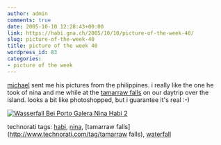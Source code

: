```yaml
---
author: admin
comments: true
date: 2005-10-10 12:28:43+00:00
link: https://habi.gna.ch/2005/10/10/picture-of-the-week-40/
slug: picture-of-the-week-40
title: picture of the week 40
wordpress_id: 83
categories:
- picture of the week
---
```

[michael](http://www.gps-technologies.com/Kontakt/kontakt.html) sent me his pictures from the philippines. i really like the one he took of nina and me while at the [tamarraw falls](http://flickr.com/photos/habi/48388342/) on our daytrip over the island. looks a bit like photoshopped, but i guarantee it's real :-)

[![Wasserfall Bei Porto Galera Nina Habi 2](https://habi.gna.ch/blog/images/WasserfallbeiPortoGaleraNinaHabi-tm.jpg)](https://habi.gna.ch/blog/images/WasserfallbeiPortoGaleraNinaHabi.jpg)




technorati tags: [habi](http://www.technorati.com/tag/habi), [nina](http://www.technorati.com/tag/nina), [tamarraw falls](http://www.technorati.com/tag/tamarraw falls), [waterfall](http://www.technorati.com/tag/waterfall)
